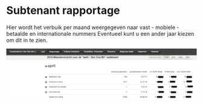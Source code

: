<!-- TITLE: Rapportage -->
<!-- SUBTITLE: Rapportage -->

# Subtenant rapportage
Hier wordt het verbuik per maand weergegeven naar vast - mobiele - betaalde en internationale nummers
Eventueel kunt u een ander jaar kiezen om dit in te zien.

![Subtenant Rapportage](/uploads/subtenant-rapportage.jpg "Subtenant Rapportage")